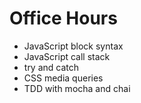 # Office Hours

- JavaScript block syntax
- JavaScript call stack
- try and catch
- CSS media queries
- TDD with mocha and chai

